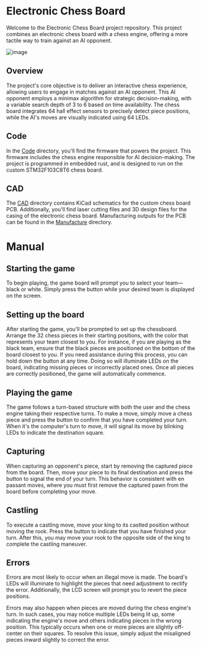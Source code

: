# Electronic Chess Board
Welcome to the Electronic Chess Board project repository. This project combines an electronic chess board with a chess engine, offering a more tactile way to train against an AI opponent.

![image](https://github.com/user-attachments/assets/061d4fae-8af6-401d-9f97-f5aa19f0b5ae)

## Overview
The project's core objective is to deliver an interactive chess experience, allowing users to engage in matches against an AI opponent.
This AI opponent employs a minimax algorithm for strategic decision-making, with a variable search depth of 3 to 6 based on time availability. 
The chess board integrates 64 hall effect sensors to precisely detect piece positions, while the AI's moves are visually indicated using 64 LEDs.

## Code
In the [Code](/Code) directory, you'll find the firmware that powers the project. This firmware includes the chess engine responsible for AI decision-making.
The project is programmed in embedded rust, and is designed to run on the custom STM32F103C8T6 chess board.

## CAD
The [CAD](/Cad) directory contains KiCad schematics for the custom chess board PCB. Additionally, you'll find laser cutting files and 3D design files for the casing of the electronic chess board.
Manufacturing outputs for the PCB can be found in the [Manufacture](/Cad/ChessBoardKiCad/Manufacture) directory.

# Manual

## Starting the game
To begin playing, the game board will prompt you to select your team—black or white. Simply press the button while your desired team is displayed on the screen.

## Setting up the board
After starting the game, you'll be prompted to set up the chessboard. Arrange the 32 chess pieces in their starting positions, with the color that represents your team closest to you. For instance, if you are playing as the black team, ensure that the black pieces are positioned on the bottom of the board closest to you. If you need assistance during this process, you can hold down the button at any time. Doing so will illuminate LEDs on the board, indicating missing pieces or incorrectly placed ones. Once all pieces are correctly positioned, the game will automatically commence.

## Playing the game
The game follows a turn-based structure with both the user and the chess engine taking their respective turns. To make a move, simply move a chess piece and press the button to confirm that you have completed your turn. When it's the computer's turn to move, it will signal its move by blinking LEDs to indicate the destination square.

## Capturing
When capturing an opponent's piece, start by removing the captured piece from the board. Then, move your piece to its final destination and press the button to signal the end of your turn. This behavior is consistent with en passant moves, where you must first remove the captured pawn from the board before completing your move.

## Castling
To execute a castling move, move your king to its castled position without moving the rook. Press the button to indicate that you have finished your turn. After this, you may move your rook to the opposite side of the king to complete the castling maneuver.

## Errors
Errors are most likely to occur when an illegal move is made. The board's LEDs will illuminate to highlight the pieces that need adjustment to rectify the error. Additionally, the LCD screen will prompt you to revert the piece positions.

Errors may also happen when pieces are moved during the chess engine's turn. In such cases, you may notice multiple LEDs being lit up, some indicating the engine's move and others indicating pieces in the wrong position. This typically occurs when one or more pieces are slightly off-center on their squares. To resolve this issue, simply adjust the misaligned pieces inward slightly to correct the error.
